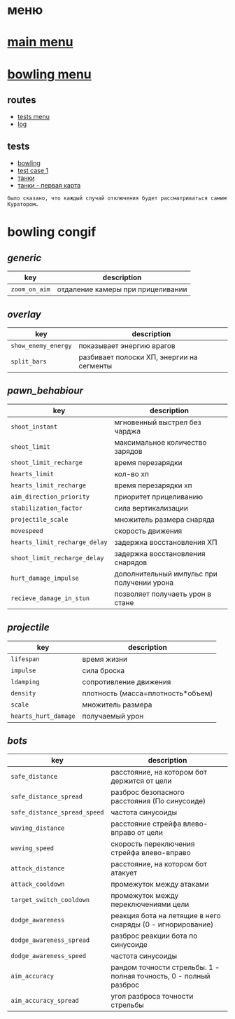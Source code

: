 # меню

# [main menu](#mainmenu)

# [bowling menu](#splashscreen_bowling)

## routes

- [tests menu](#testsmenu)
- [log](#log)

## tests

- [bowling](#testcase8)
- [test case 1](#testcase1)
- [танки](?#testcase2)
- [танки - первая карта](?map=a#testcase2)

`было сказано, что каждый случай отключения будет рассматриваться самим Куратором.`

# bowling congif

## _generic_

| key           | description                       |
| ------------- | --------------------------------- |
| `zoom_on_aim` | отдаление камеры при прицеливании |

## _overlay_

| key                 | description                               |
| ------------------- | ----------------------------------------- |
| `show_enemy_energy` | показывает энергию врагов                 |
| `split_bars`        | разбивает полоски ХП, энергии на сегменты |

## _pawn_behabiour_

| key                           | description                                |
| ----------------------------- | ------------------------------------------ |
| `shoot_instant`               | мгновенный выстрел без чарджа              |
| `shoot_limit`                 | максимальное количество зарядов            |
| `shoot_limit_recharge`        | время перезарядки                          |
| `hearts_limit`                | кол-во хп                                  |
| `hearts_limit_recharge`       | время перезарядки хп                       |
| `aim_direction_priority`      | приоритет прицеливанию                     |
| `stabilization_factor`        | сила вертикализации                        |
| `projectile_scale`            | множитель размера снаряда                  |
| `movespeed`                   | скорость движения                          |
| `hearts_limit_recharge_delay` | задержка восстановления ХП                 |
| `shoot_limit_recharge_delay`  | задержка восстановления снарядов           |
| `hurt_damage_impulse`         | дополнительный импульс при получении урона |
| `recieve_damage_in_stun`      | позволяет получаеть урон в стане           |

## _projectile_

| key                  | description                        |
| -------------------- | ---------------------------------- |
| `lifespan`           | время жизни                        |
| `impulse`            | сила броска                        |
| `ldamping`           | сопротивление движения             |
| `density`            | плотность (масса=плотность\*объем) |
| `scale`              | множитель размера                  |
| `hearts_hurt_damage` | получаемый урон                    |

## _bots_

| key                          | description                                                       |
| ---------------------------- | ----------------------------------------------------------------- |
| `safe_distance`              | расстояние, на котором бот держится от цели                       |
| `safe_distance_spread`       | разброс безопасного расстояния (По синусоиде)                     |
| `safe_distance_spread_speed` | частота синусоиды                                                 |
| `waving_distance`            | расстояние стрейфа влево-вправо от цели                           |
| `waving_speed`               | скорость переключения стрейфа влево-вправо                        |
| `attack_distance`            | расстояние, на котором бот атакует                                |
| `attack_cooldown`            | промежуток между атаками                                          |
| `target_switch_cooldown`     | промежуток между переключениями цели                              |
| `dodge_awareness`            | реакция бота на летящие в него снаряды (0 - игнорирование)        |
| `dodge_awareness_spread`     | разброс реакции бота по синусоиде                                 |
| `dodge_awareness_speed`      | частота синусоиды                                                 |
| `aim_accuracy`               | рандом точности стрельбы. 1 - полная точность, 0 - полный разброс |
| `aim_accuracy_spread`        | угол разброса точности стрельбы                                   |
